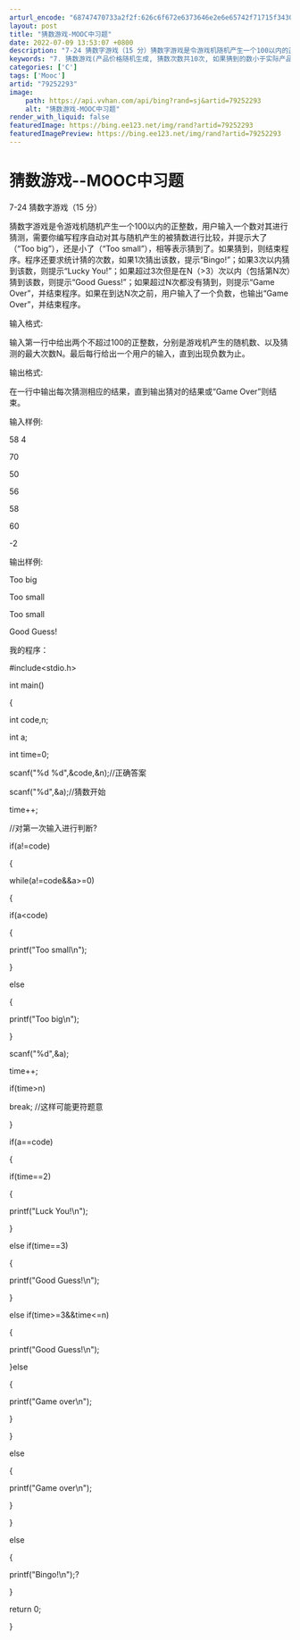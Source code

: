 ```yaml
---
arturl_encode: "68747470733a2f2f:626c6f672e6373646e2e6e65742f71715f3430363931303531:2f61727469636c652f64657461696c732f3739323532323933"
layout: post
title: "猜数游戏-MOOC中习题"
date: 2022-07-09 13:53:07 +0800
description: "7-24 猜数字游戏（15 分）猜数字游戏是令游戏机随机产生一个100以内的正整数，用户输入一个数对"
keywords: "7. 猜数游戏(产品价格随机生成, 猜数次数共10次, 如果猜到的数小于实际产品价格则"
categories: ['C']
tags: ['Mooc']
artid: "79252293"
image:
    path: https://api.vvhan.com/api/bing?rand=sj&artid=79252293
    alt: "猜数游戏-MOOC中习题"
render_with_liquid: false
featuredImage: https://bing.ee123.net/img/rand?artid=79252293
featuredImagePreview: https://bing.ee123.net/img/rand?artid=79252293
---
```


# 猜数游戏--MOOC中习题

7-24 猜数字游戏（15 分）
  
猜数字游戏是令游戏机随机产生一个100以内的正整数，用户输入一个数对其进行猜测，需要你编写程序自动对其与随机产生的被猜数进行比较，并提示大了（“Too big”），还是小了（“Too small”），相等表示猜到了。如果猜到，则结束程序。程序还要求统计猜的次数，如果1次猜出该数，提示“Bingo!”；如果3次以内猜到该数，则提示“Lucky You!”；如果超过3次但是在N（>3）次以内（包括第N次）猜到该数，则提示“Good Guess!”；如果超过N次都没有猜到，则提示“Game Over”，并结束程序。如果在到达N次之前，用户输入了一个负数，也输出“Game Over”，并结束程序。
  
  
  
输入格式:
  
  
  
输入第一行中给出两个不超过100的正整数，分别是游戏机产生的随机数、以及猜测的最大次数N。最后每行给出一个用户的输入，直到出现负数为止。
  
  
  
输出格式:
  
  
  
在一行中输出每次猜测相应的结果，直到输出猜对的结果或“Game Over”则结束。
  
  
  
输入样例:
  
  
  
58 4
  
70
  
50
  
56
  
58
  
60
  
-2
  
输出样例:
  
  
  
Too big
  
Too small
  
Too small

Good Guess!

我的程序：

#include<stdio.h>
  
int main()
  
{
  
int code,n;
  
int a;
  
int time=0;
  
scanf("%d %d",&code,&n);//正确答案
  
scanf("%d",&a);//猜数开始
  
time++;
  
//对第一次输入进行判断?
  
if(a!=code)
  
{
  
while(a!=code&&a>=0)
  
{
  
if(a<code)
  
{
  
printf("Too small\n");
  
}
  
else
  
{
  
printf("Too big\n");
  
}
  
scanf("%d",&a);
  
time++;
  
if(time>n)
  
break; //这样可能更符题意
  
}
  
  
if(a==code)
  
{
  
if(time==2)
  
{
  
printf("Luck You!\n");
  
}
  
else if(time==3)
  
{
  
printf("Good Guess!\n");
  
}
  
else if(time>=3&&time<=n)
  
{
  
printf("Good Guess!\n");
  
}else
  
{
  
printf("Game over\n");
  
}
  
}
  
else
  
{
  
printf("Game over\n");
  
}
  
}
  
else
  
{
  
printf("Bingo!\n");?
  
}
  
return 0;
  
}